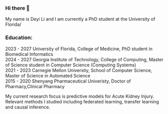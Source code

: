 ### Hi there 👋
My name is Deyi Li and I am currently a PhD student at the University of Florida/

### Education:
2023 - 2027 University of Florida, College of Medicine, PhD student in Biomedical Informatics  
2024 - 2027 Georgia Institute of Technology, College of Computing, Master of Science student in Computer Science (Computing Systems)  
2021 - 2023 Carnegie Mellon Universtiy, School of Computer Science, Master of Science in Automated Science  
2015 - 2020 Shenyang Pharmaceutical Univeristy, Doctor of Pharmacy,Clinical Pharmacy  

My current research focus is predictive models for Acute Kidney Injury. Relevant methods I studied including federated learning, transfer learning and causal inference. 

